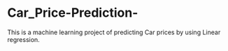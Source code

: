 # Car_Price-Prediction-
This is a machine learning project of predicting Car prices by using Linear regression.
